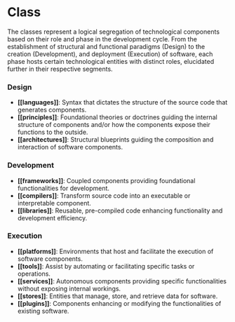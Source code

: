 # Class

The classes represent a logical segregation of technological components based on their role and phase in the development cycle. From the establishment of structural and functional paradigms (Design) to the creation (Development), and deployment (Execution) of software, each phase hosts certain technological entities with distinct roles, elucidated further in their respective segments.

### Design

- **[[languages]]**: Syntax that dictates the structure of the source code that generates components.
- **[[principles]]**: Foundational theories or doctrines guiding the internal structure of components and/or how the components expose their functions to the outside.
- **[[architectures]]**: Structural blueprints guiding the composition and interaction of software components.

### Development

- **[[frameworks]]**: Coupled components providing foundational functionalities for development.
- **[[compilers]]**: Transform source code into an executable or interpretable component.
- **[[libraries]]**: Reusable, pre-compiled code enhancing functionality and development efficiency.

### Execution

- **[[platforms]]**: Environments that host and facilitate the execution of software components.
- **[[tools]]**: Assist by automating or facilitating specific tasks or operations.
- **[[services]]**: Autonomous components providing specific functionalities without exposing internal workings.
- **[[stores]]**: Entities that manage, store, and retrieve data for software.
- **[[plugins]]**: Components enhancing or modifying the functionalities of existing software.